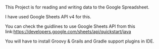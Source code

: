 This Project is for reading and writing data to the Google Spreadsheet.

I have used Google Sheets API v4 for this.

You can check the guidlines to use Google Sheets API from this link:https://developers.google.com/sheets/api/quickstart/java

You will have to install Groovy & Grails and Gradle support plugins in IDE.
